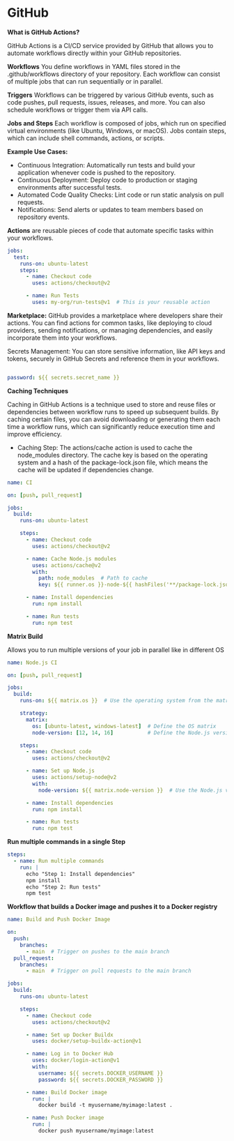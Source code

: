 # GitHub

**What is GitHub Actions?**

GitHub Actions is a CI/CD service provided by GitHub that allows you to automate workflows directly within your GitHub repositories.

**Workflows** 
You define workflows in YAML files stored in the .github/workflows directory of your repository. Each workflow can consist of multiple jobs that can run sequentially or in parallel.

**Triggers**
Workflows can be triggered by various GitHub events, such as code pushes, pull requests, issues, releases, and more. You can also schedule workflows or trigger them via API calls.

**Jobs and Steps**
Each workflow is composed of jobs, which run on specified virtual environments (like Ubuntu, Windows, or macOS). Jobs contain steps, which can include shell commands, actions, or scripts.

**Example Use Cases:**
- Continuous Integration: Automatically run tests and build your application whenever code is pushed to the repository.
- Continuous Deployment: Deploy code to production or staging environments after successful tests.
- Automated Code Quality Checks: Lint code or run static analysis on pull requests.
- Notifications: Send alerts or updates to team members based on repository events.

**Actions** are reusable pieces of code that automate specific tasks within your workflows.

```yaml
jobs:
  test:
    runs-on: ubuntu-latest
    steps:
      - name: Checkout code
        uses: actions/checkout@v2

      - name: Run Tests
        uses: my-org/run-tests@v1  # This is your reusable action
```

**Marketplace:** GitHub provides a marketplace where developers share their actions. You can find actions for common tasks, like deploying to cloud providers, sending notifications, or managing dependencies, and easily incorporate them into your workflows.

Secrets Management: You can store sensitive information, like API keys and tokens, securely in GitHub Secrets and reference them in your workflows.

```yaml

password: ${{ secrets.secret_name }}

```

**Caching Techniques**

Caching in GitHub Actions is a technique used to store and reuse files or dependencies between workflow runs to speed up subsequent builds. By caching certain files, you can avoid downloading or generating them each time a workflow runs, which can significantly reduce execution time and improve efficiency.

- Caching Step: The actions/cache action is used to cache the node_modules directory. The cache key is based on the operating system and a hash of the package-lock.json file, which means the cache will be updated if dependencies change.

```yaml
name: CI

on: [push, pull_request]

jobs:
  build:
    runs-on: ubuntu-latest

    steps:
      - name: Checkout code
        uses: actions/checkout@v2

      - name: Cache Node.js modules
        uses: actions/cache@v2
        with:
          path: node_modules  # Path to cache
          key: ${{ runner.os }}-node-${{ hashFiles('**/package-lock.json') }}  # Cache key

      - name: Install dependencies
        run: npm install

      - name: Run tests
        run: npm test
```

**Matrix Build**

Allows you to run multiple versions of your job in parallel like in different OS

```yaml
name: Node.js CI

on: [push, pull_request]

jobs:
  build:
    runs-on: ${{ matrix.os }}  # Use the operating system from the matrix

    strategy:
      matrix:
        os: [ubuntu-latest, windows-latest]  # Define the OS matrix
        node-version: [12, 14, 16]           # Define the Node.js version matrix

    steps:
      - name: Checkout code
        uses: actions/checkout@v2

      - name: Set up Node.js
        uses: actions/setup-node@v2
        with:
          node-version: ${{ matrix.node-version }}  # Use the Node.js version from the matrix

      - name: Install dependencies
        run: npm install

      - name: Run tests
        run: npm test
```

**Run multiple commands in a single Step**

```yaml
steps:
  - name: Run multiple commands
    run: |
      echo "Step 1: Install dependencies"
      npm install
      echo "Step 2: Run tests"
      npm test
```

**Workflow that builds a Docker image and pushes it to a Docker registry**

```yaml
name: Build and Push Docker Image

on:
  push:
    branches:
      - main  # Trigger on pushes to the main branch
  pull_request:
    branches:
      - main  # Trigger on pull requests to the main branch

jobs:
  build:
    runs-on: ubuntu-latest

    steps:
      - name: Checkout code
        uses: actions/checkout@v2

      - name: Set up Docker Buildx
        uses: docker/setup-buildx-action@v1

      - name: Log in to Docker Hub
        uses: docker/login-action@v1
        with:
          username: ${{ secrets.DOCKER_USERNAME }}
          password: ${{ secrets.DOCKER_PASSWORD }}

      - name: Build Docker image
        run: |
          docker build -t myusername/myimage:latest .

      - name: Push Docker image
        run: |
          docker push myusername/myimage:latest

```
